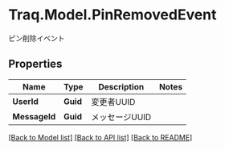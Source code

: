 # Traq.Model.PinRemovedEvent
ピン削除イベント

## Properties

Name | Type | Description | Notes
------------ | ------------- | ------------- | -------------
**UserId** | **Guid** | 変更者UUID | 
**MessageId** | **Guid** | メッセージUUID | 

[[Back to Model list]](../../README.md#documentation-for-models) [[Back to API list]](../../README.md#documentation-for-api-endpoints) [[Back to README]](../../README.md)


